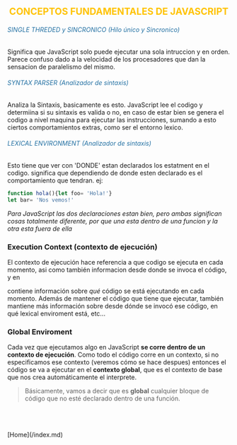 <H2 style='color:#FFC300' align= center>CONCEPTOS FUNDAMENTALES DE JAVASCRIPT</H2>
  
<H6 align= rigth style='color:#2471A3'>SINGLE THREDED y SINCRONICO <i>(Hilo único y Sincronico)</i></H6>

Significa que JavaScript solo puede ejecutar una sola intruccion y en orden. Parece confuso dado a la velocidad de los procesadores que dan la sensacion de paralelismo del mismo.
  
<H6 align= rigth style='color:#2471A3' >SYNTAX PARSER <i>(Analizador de sintaxis)</i></H6>

Analiza la Sintaxis, basicamente es esto. JavaScript lee el codigo y determiina si su sintaxis es valida o no, en caso de estar bien se genera el codigo a nivel maquina para ejecutar las instrucciones, sumando a esto ciertos comportamientos extras, como ser el entorno lexico.

  
<H6 align= rigth style='color:#2471A3'>LEXICAL ENVIRONMENT <i>(Analizador de sintaxis)</i></H6>

Esto tiene que ver con 'DONDE' estan declarados los estatment en el codigo. significa que dependiendo de donde esten declarado es el comportamiento que tendran. ej:

  

```js
function hola(){let foo= 'Hola!'}
let bar= 'Nos vemos!'
```

_Para JavaScript las dos declaraciones estan bien, pero ambas significan cosas totalmente diferente, por que una esta dentro de una funcion y la otra esta fuera de ella_

### Execution Context (contexto de ejecución)
El contexto de ejecución hace referencia a que codigo se ejecuta en cada momento, asi como también informacion desde donde se invoca el código, y en 

contiene información sobre *qué* código se está ejecutando en cada momento. Además de mantener el código que tiene que ejecutar, también mantiene más información sobre desde dónde se invocó ese código, en qué lexical enviroment está, etc...  

### Global Enviroment  

Cada vez que ejecutamos algo en JavaScript **se corre dentro de un contexto de ejecución**. Como todo el código corre en un contexto, si no especificamos ese contexto (veremos cómo se hace despues) entonces el código se va a ejecutar en el __contexto global__, que es el contexto de base que nos crea automáticamente el interprete.  

> Básicamente, vamos a decir que es __global__ cualquier bloque de código que no esté declarado dentro de una función.

  







<br>
<br>
<br>
[Home](/index.md)
